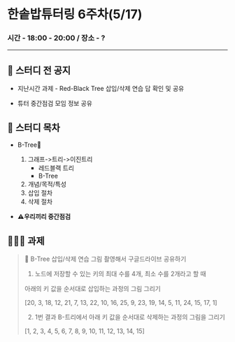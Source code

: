 # 한솥밥튜터링 6주차(5/17)

### 시간 - 18:00 - 20:00 / 장소 - ?
---

## 🏫 스터디 전 공지
- 지난시간 과제 - Red-Black Tree 삽입/삭제 연습 답 확인 및 공유

- 튜터 중간점검 모임 정보 공유

  

## 📖 스터디 목차

- B-Tree🌲

  1. 그래프->트리->이진트리
     - 레드블랙 트리
     - B-Tree
  2. 개념/목적/특성
  3. 삽입 절차
  4. 삭제 절차

- **⚠️우리끼리 중간점검**

##  👩🏼‍💻 과제

> 🐥 B-Tree 삽입/삭제 연습 그림 촬영해서 구글드라이브 공유하기
>
> 1. 노드에 저장할 수 있는 키의 최대 수를 4개, 최소 수를 2개라고 할 때
>
> 아래의 키 값을 순서대로 삽입하는 과정의 그림 그리기 
>
> [20, 3, 18, 12, 21, 7, 13, 22, 10, 16, 25, 9, 23, 19, 14, 5, 11, 24, 15, 17, 1]
>
> 2. 1번 결과 B-트리에서 아래 키 값을 순서대로 삭제하는 과정의 그림을 그리기
>
> [1, 2, 3, 4, 5, 6, 7, 8, 9, 10, 11, 12, 13, 14, 15]
